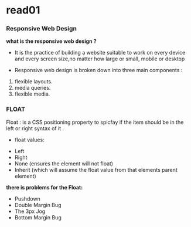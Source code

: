 # read01
### Responsive Web Design
   **what is the responsive web design ?**
- It is the practice of building a website suitable to work on every device and every screen size,no matter how large or small, mobile or desktop

- Responsive web design is broken down into three main components :

1. flexible layouts.
2. media queries. 
3. flexible media.

### FLOAT
Float : is a CSS positioning property to spicfay if the item should be in the left or right syntax of it .

* float values: 
- Left
- Right
- None (ensures the element will not float)
- Inherit (which will assume the float value from that elements parent element)


 **there is problems for the Float:**
- Pushdown
- Double Margin Bug
- The 3px Jog 
- Bottom Margin Bug